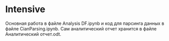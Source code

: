 # Intensive
Основная работа в файле Analysis DF.ipynb и код для парсинга данных в файле CianParsing.ipynb. Сам аналитический отчет хранится в файле Аналитический отчет.odt.
